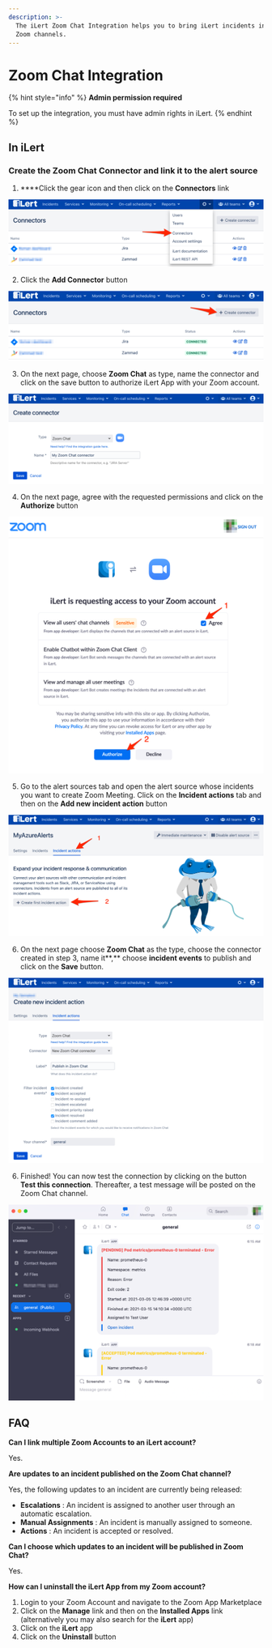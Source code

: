 ```yaml
---
description: >-
  The iLert Zoom Chat Integration helps you to bring iLert incidents into your
  Zoom channels.
---
```


# Zoom Chat Integration

{% hint style="info" %}
**Admin permission required**

To set up the integration, you must have admin rights in iLert.
{% endhint %}

## In iLert <a id="create-alarm-source"></a>

### Create the Zoom Chat Connector and link it to the alert source

1. ****Click the gear icon and then click on the **Connectors** link

![](../../.gitbook/assets/screenshot_16_03_21__15_46.png)

2. Click the **Add Connector** button

![](../../.gitbook/assets/screenshot_16_03_21__15_48.png)

3. On the next page, choose **Zoom Chat** as type, name the connector and click on the save button to authorize iLert App with your Zoom account.

![](../../.gitbook/assets/screenshot_16_03_21__16_18.png)

4. On the next page, agree with the requested permissions and click on the **Authorize** button

![](../../.gitbook/assets/screenshot_16_03_21__15_53.png)

5. Go to the alert sources tab and open the alert source whose incidents you want to create Zoom Meeting. Click on the **Incident actions** tab and then on the **Add new incident action** button

![](../../.gitbook/assets/screenshot_16_03_21__16_04.png)

6. On the next page choose **Zoom Chat** as the type, choose the connector created in step 3, name it**,** choose **incident events** to publish and click on the **Save** button.

![](../../.gitbook/assets/screenshot_16_03_21__16_27.png)

6. Finished! You can now test the connection by clicking on the button **Test this connection**. Thereafter, a test message will be posted on the Zoom Chat channel.

![](../../.gitbook/assets/screenshot_16_03_21__16_30.png)

## FAQ <a id="faq"></a>

**Can I link multiple Zoom Accounts to an iLert account?**

Yes.

**Are updates to an incident published on the Zoom Chat channel?**

Yes, the following updates to an incident are currently being released:

* **Escalations** : An incident is assigned to another user through an automatic escalation.
* **Manual Assignments** : An incident is manually assigned to someone.
* **Actions** : An incident is accepted or resolved.

**Can I choose which updates to an incident will be published in Zoom Chat?**

Yes.

**How can I uninstall the iLert App from my Zoom account?**

1. Login to your Zoom Account and navigate to the Zoom App Marketplace
2. Click on the **Manage** link and then on the **Installed Apps** link \(alternatively you may also search for the **iLert** app\)
3. Click on the **iLert** app
4. Click on the **Uninstall** button

